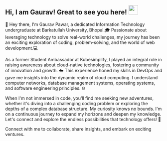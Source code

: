 ## Hi, I am Gaurav! Great to see you here! <img src="https://raw.githubusercontent.com/aemmadi/aemmadi/master/wave.gif" width="30px">

👋 Hey there, I'm Gaurav Pawar, a dedicated Information Technology undergraduate at Barkatullah University, Bhopal.🎓 Passionate about leveraging technology to solve real-world challenges, my journey has been an exciting exploration of coding, problem-solving, and the world of web development.💻

As a former Student Ambassador at Kubesimplify, I played an integral role in raising awareness about cloud-native technologies, fostering a community of innovation and growth. ☁️ This experience honed my skills in DevOps and gave me insights into the dynamic realm of cloud computing. I understand computer networks, database management systems, operating systems, and software engineering principles. 🌐

When I'm not immersed in code, you'll find me seeking new adventures, whether it's diving into a challenging coding problem or exploring the depths of a complex database structure. My curiosity knows no bounds. I'm on a continuous journey to expand my horizons and deepen my knowledge. Let's connect and explore the endless possibilities that technology offers! 🚀

Connect with me to collaborate, share insights, and embark on exciting ventures. 



<!--
**GauravPawarGithub/GauravPawarGithub** is a ✨ _special_ ✨ repository because its `README.md` (this file) appears on your GitHub profile.

Here are some ideas to get you started:

- 🔭 I’m currently working on ...
- 🌱 I’m currently learning ...
- 👯 I’m looking to collaborate on ...
- 🤔 I’m looking for help with ...
- 💬 Ask me about ...
- 📫 How to reach me: ...
- 😄 Pronouns: ...
- ⚡ Fun fact: ...
-->
